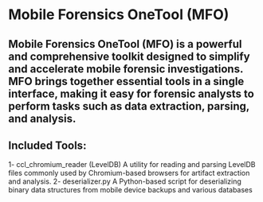 # Mobile Forensics OneTool (MFO)
## Mobile Forensics OneTool (MFO) is a powerful and comprehensive toolkit designed to simplify and accelerate mobile forensic investigations. MFO brings together essential tools in a single interface, making it easy for forensic analysts to perform tasks such as data extraction, parsing, and analysis.

## Included Tools:
1- ccl_chromium_reader (LevelDB)
A utility for reading and parsing LevelDB files commonly used by Chromium-based browsers for artifact extraction and analysis.
2- deserializer.py
A Python-based script for deserializing binary data structures from mobile device backups and various databases
